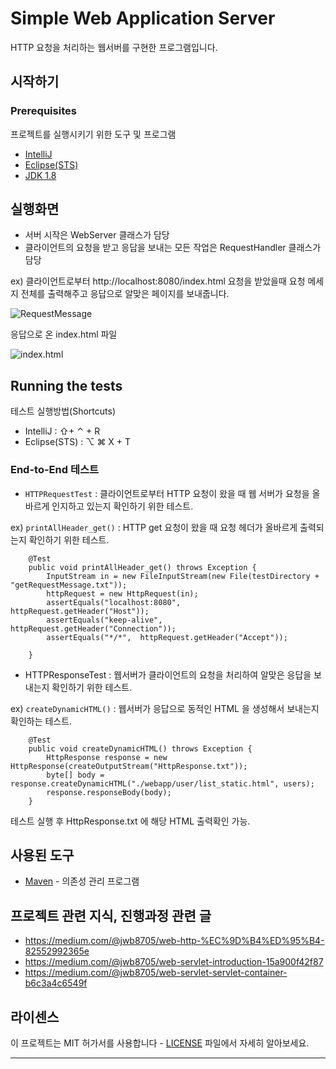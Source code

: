 # Simple Web Application Server

HTTP 요청을 처리하는 웹서버를 구현한 프로그램입니다.

## 시작하기

### Prerequisites

프로젝트를 실행시키기 위한 도구 및 프로그램
* [IntelliJ](https://www.jetbrains.com/idea/download/#section=mac)
* [Eclipse(STS)](https://spring.io/tools/sts/all)
* [JDK 1.8](http://www.oracle.com/technetwork/java/javase/downloads/jdk8-downloads-2133151.html)

## 실행화면

* 서버 시작은 WebServer 클래스가 담당
* 클라이언트의 요청을 받고 응답을 보내는 모든 작업은 RequestHandler 클래스가 담당

ex) 클라이언트로부터 http://localhost:8080/index.html 요청을 받았을때 요청 메세지 전체를 출력해주고 응답으로 알맞은 페이지를 보내줍니다.

![RequestMessage](https://user-images.githubusercontent.com/23162178/38776375-6f7cf500-40d0-11e8-9ddf-c5bc20a71bfb.png)

응답으로 온 index.html 파일

![index.html](https://user-images.githubusercontent.com/23162178/38776413-c94e03ee-40d0-11e8-9505-0102e49813d9.png)

## Running the tests

테스트 실행방법(Shortcuts)
* IntelliJ : ⇧+ ⌃ + R
* Eclipse(STS) : ⌥ ⌘ X + T

### End-to-End 테스트

* `HTTPRequestTest` : 클라이언트로부터 HTTP 요청이 왔을 때 웹 서버가 요청을 올바르게 인지하고 있는지 확인하기 위한 테스트.

ex)
 `printAllHeader_get()` : HTTP get 요청이 왔을 때 요청 헤더가 올바르게 출력되는지 확인하기 위한 테스트.

```
    @Test
    public void printAllHeader_get() throws Exception {
        InputStream in = new FileInputStream(new File(testDirectory + "getRequestMessage.txt"));
        httpRequest = new HttpRequest(in);
        assertEquals("localhost:8080",  httpRequest.getHeader("Host"));
        assertEquals("keep-alive",  httpRequest.getHeader("Connection"));
        assertEquals("*/*",  httpRequest.getHeader("Accept"));

    }
```

* HTTPResponseTest : 웹서버가 클라이언트의 요청을 처리하여 알맞은 응답을 보내는지 확인하기 위한 테스트.


ex) `createDynamicHTML()` : 웹서버가 응답으로 동적인 HTML 을 생성해서 보내는지 확인하는 테스트.

```
    @Test
    public void createDynamicHTML() throws Exception {
        HttpResponse response = new HttpResponse(createOutputStream("HttpResponse.txt"));
        byte[] body = response.createDynamicHTML("./webapp/user/list_static.html", users);
        response.responseBody(body);
    }

```
테스트 실행 후 HttpResponse.txt 에 해당 HTML 출력확인 가능.

## 사용된 도구

* [Maven](https://maven.apache.org/) - 의존성 관리 프로그램

## 프로젝트 관련 지식, 진행과정 관련 글
* https://medium.com/@jwb8705/web-http-%EC%9D%B4%ED%95%B4-82552992365e
* https://medium.com/@jwb8705/web-servlet-introduction-15a900f42f87
* https://medium.com/@jwb8705/web-servlet-servlet-container-b6c3a4c6549f

## 라이센스

이 프로젝트는 MIT 허가서를 사용합니다 - [LICENSE](https://github.com/brilliantBae/java-was/blob/master/LICENSE) 파일에서 자세히 알아보세요.

---

